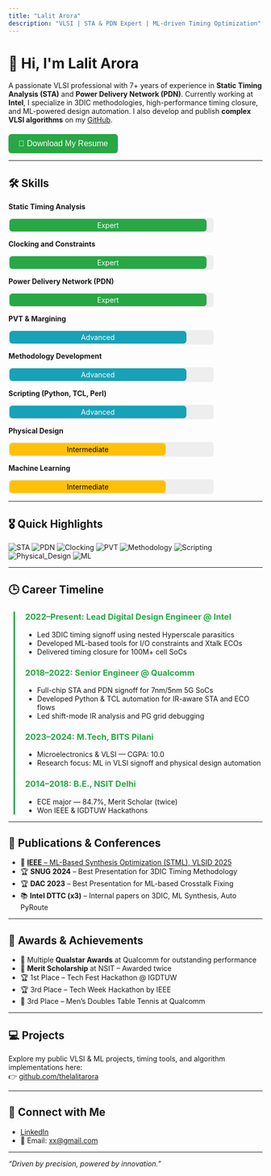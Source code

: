 ```yaml
---
title: "Lalit Arora"
description: "VLSI | STA & PDN Expert | ML-driven Timing Optimization"
---
```


# 👋 Hi, I'm Lalit Arora

A passionate VLSI professional with 7+ years of experience in **Static Timing Analysis (STA)** and **Power Delivery Network (PDN)**. Currently working at **Intel**, I specialize in 3DIC methodologies, high-performance timing closure, and ML-powered design automation. I also develop and publish **complex VLSI algorithms** on my [GitHub](https://github.com/thelalitarora).

<div style="margin-top:20px;">
  <a href="https://yourdomain.com/resume.pdf" target="_blank" style="text-decoration:none;">
    <button style="padding: 10px 20px; background-color:#28a745; color:white; border:none; border-radius:6px; font-size:16px;">
      📄 Download My Resume
    </button>
  </a>
</div>

---

## 🛠️ Skills

<b>Static Timing Analysis</b>  
<div style="background:#eee; border-radius:6px; padding:2px; width:80%">
  <div style="background:#28a745; width:95%; padding:4px; border-radius:6px; color:white; text-align:center;">Expert</div>
</div>

<b>Clocking and Constraints</b>  
<div style="background:#eee; border-radius:6px; padding:2px; width:80%">
  <div style="background:#28a745; width:95%; padding:4px; border-radius:6px; color:white; text-align:center;">Expert</div>
</div>

<b>Power Delivery Network (PDN)</b>  
<div style="background:#eee; border-radius:6px; padding:2px; width:80%">
  <div style="background:#28a745; width:95%; padding:4px; border-radius:6px; color:white; text-align:center;">Expert</div>
</div>

<b>PVT & Margining</b>  
<div style="background:#eee; border-radius:6px; padding:2px; width:80%">
  <div style="background:#17a2b8; width:85%; padding:4px; border-radius:6px; color:white; text-align:center;">Advanced</div>
</div>

<b>Methodology Development</b>  
<div style="background:#eee; border-radius:6px; padding:2px; width:80%">
  <div style="background:#17a2b8; width:85%; padding:4px; border-radius:6px; color:white; text-align:center;">Advanced</div>
</div>

<b>Scripting (Python, TCL, Perl)</b>  
<div style="background:#eee; border-radius:6px; padding:2px; width:80%">
  <div style="background:#17a2b8; width:85%; padding:4px; border-radius:6px; color:white; text-align:center;">Advanced</div>
</div>

<b>Physical Design</b>  
<div style="background:#eee; border-radius:6px; padding:2px; width:80%">
  <div style="background:#ffc107; width:75%; padding:4px; border-radius:6px; color:black; text-align:center;">Intermediate</div>
</div>

<b>Machine Learning</b>  
<div style="background:#eee; border-radius:6px; padding:2px; width:80%">
  <div style="background:#ffc107; width:75%; padding:4px; border-radius:6px; color:black; text-align:center;">Intermediate</div>
</div>

---

## 🎖️ Quick Highlights

![STA](https://img.shields.io/badge/STA-Expert-brightgreen)
![PDN](https://img.shields.io/badge/PDN-Expert-brightgreen)
![Clocking](https://img.shields.io/badge/Clocking-Expert-brightgreen)
![PVT](https://img.shields.io/badge/PVT-Advanced-blue)
![Methodology](https://img.shields.io/badge/Methodology-Advanced-blue)
![Scripting](https://img.shields.io/badge/Scripting-Advanced-blue)
![Physical_Design](https://img.shields.io/badge/Physical_Design-Intermediate-yellow)
![ML](https://img.shields.io/badge/ML_in_VLSI-Intermediate-yellow)

---

## 🕒 Career Timeline

<div style="border-left: 3px solid #28a745; padding-left: 20px; margin-left: 10px;">

  <h3 style="color:#28a745;">2022–Present: Lead Digital Design Engineer @ Intel</h3>
  <ul>
    <li>Led 3DIC timing signoff using nested Hyperscale parasitics</li>
    <li>Developed ML-based tools for I/O constraints and Xtalk ECOs</li>
    <li>Delivered timing closure for 100M+ cell SoCs</li>
  </ul>

  <h3 style="color:#28a745;">2018–2022: Senior Engineer @ Qualcomm</h3>
  <ul>
    <li>Full-chip STA and PDN signoff for 7nm/5nm 5G SoCs</li>
    <li>Developed Python & TCL automation for IR-aware STA and ECO flows</li>
    <li>Led shift-mode IR analysis and PG grid debugging</li>
  </ul>

  <h3 style="color:#28a745;">2023–2024: M.Tech, BITS Pilani</h3>
  <ul>
    <li>Microelectronics & VLSI — CGPA: 10.0</li>
    <li>Research focus: ML in VLSI signoff and physical design automation</li>
  </ul>

  <h3 style="color:#28a745;">2014–2018: B.E., NSIT Delhi</h3>
  <ul>
    <li>ECE major — 84.7%, Merit Scholar (twice)</li>
    <li>Won IEEE & IGDTUW Hackathons</li>
  </ul>

</div>

---

## 📄 Publications & Conferences

- 📝 [**IEEE** – ML-Based Synthesis Optimization (STML), VLSID 2025](https://ieeexplore.ieee.org/document/10900719)  
- 🏆 **SNUG 2024** – Best Presentation for 3DIC Timing Methodology  
- 🏆 **DAC 2023** – Best Presentation for ML-based Crosstalk Fixing  
- 📚 **Intel DTTC (x3)** – Internal papers on 3DIC, ML Synthesis, Auto PyRoute

---

## 🏅 Awards & Achievements

- 🥇 Multiple **Qualstar Awards** at Qualcomm for outstanding performance  
- 🥈 **Merit Scholarship** at NSIT – Awarded twice  
- 🏆 1st Place – Tech Fest Hackathon @ IGDTUW  
- 🏆 3rd Place – Tech Week Hackathon by IEEE  
- 🏓 3rd Place – Men’s Doubles Table Tennis at Qualcomm

---

## 💻 Projects

Explore my public VLSI & ML projects, timing tools, and algorithm implementations here:  
👉 [github.com/thelalitarora](https://github.com/thelalitarora)

---

## 🔗 Connect with Me

- [LinkedIn](https://www.linkedin.com/in/lalit-arora)  
- 📧 Email: xx@gmail.com

---

_“Driven by precision, powered by innovation.”_
